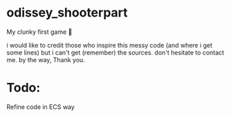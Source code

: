 # odissey_shooterpart

My clunky first game 🤖

i would like to credit those who inspire this messy code (and where i get some lines) but i can't get (remember) the sources. don't hesitate to contact me.
by the way, Thank you.

# Todo:
Refine code in ECS way
